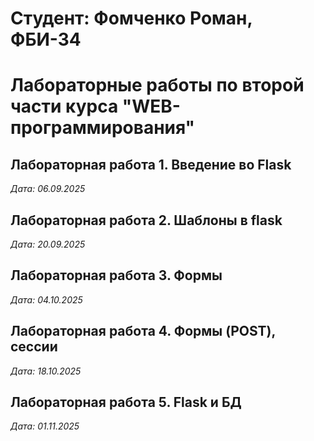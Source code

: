 # Студент: Фомченко Роман, ФБИ-34

# Лабораторные работы по второй части курса "WEB-программирования"

## Лабораторная работа 1. Введение во Flask

*Дата: 06.09.2025*

## Лабораторная работа 2. Шаблоны в flask

*Дата: 20.09.2025*

## Лабораторная работа 3. Формы

*Дата: 04.10.2025*

## Лабораторная работа 4. Формы (POST), сессии

*Дата: 18.10.2025*

## Лабораторная работа 5. Flask и БД

*Дата: 01.11.2025*

